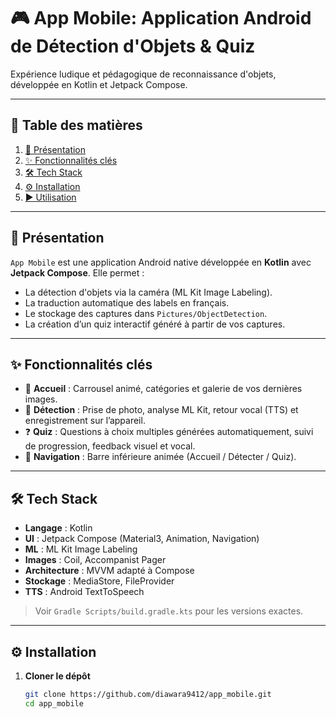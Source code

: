 # 🎮 App Mobile: Application Android de Détection d'Objets & Quiz

Expérience ludique et pédagogique de reconnaissance d'objets, développée en Kotlin et Jetpack Compose.

---

## 📖 Table des matières

1. [🚀 Présentation](#-présentation)
2. [✨ Fonctionnalités clés](#-fonctionnalités-clés)
3. [🛠️ Tech Stack](#️-tech-stack)
4. [⚙️ Installation](#️-installation)
5. [▶️ Utilisation](#️-utilisation)

---

## 🚀 Présentation

`App Mobile` est une application Android native développée en **Kotlin** avec **Jetpack Compose**. Elle permet :

- La détection d'objets via la caméra (ML Kit Image Labeling).
- La traduction automatique des labels en français.
- Le stockage des captures dans `Pictures/ObjectDetection`.
- La création d’un quiz interactif généré à partir de vos captures.

---

## ✨ Fonctionnalités clés

- 🎠 **Accueil** : Carrousel animé, catégories et galerie de vos dernières images.
- 📸 **Détection** : Prise de photo, analyse ML Kit, retour vocal (TTS) et enregistrement sur l’appareil.
- ❓ **Quiz** : Questions à choix multiples générées automatiquement, suivi de progression, feedback visuel et vocal.
- 🔄 **Navigation** : Barre inférieure animée (Accueil / Détecter / Quiz).

---

## 🛠️ Tech Stack

- **Langage** : Kotlin
- **UI** : Jetpack Compose (Material3, Animation, Navigation)
- **ML** : ML Kit Image Labeling
- **Images** : Coil, Accompanist Pager
- **Architecture** : MVVM adapté à Compose
- **Stockage** : MediaStore, FileProvider
- **TTS** : Android TextToSpeech

> Voir `Gradle Scripts/build.gradle.kts` pour les versions exactes.

---

## ⚙️ Installation

1. **Cloner le dépôt**
   ```bash
   git clone https://github.com/diawara9412/app_mobile.git
   cd app_mobile
